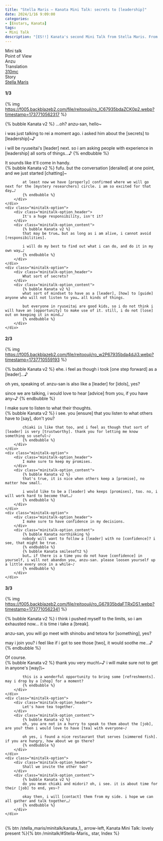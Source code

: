 ```yaml
---
title: "Stella Maris – Kanata Mini Talk: secrets to [leadership]"
date: 2024/1/16 9:09:00
categories:
- [Enstars, Kanata]
tags:
- Mini Talk
description: "[ES!!] Kanata's second Mini Talk from Stella Maris. From Anzu's POV."
---
```

<div class="three-wrapper" style="--storyColor:#5ac189;--storyColor-rgb:90,193,137;--storyColor-h:147.4;--storyColor-s:45.4%;--storyColor-l:55.5%;">
    <div class="info-area">
        <div class="info">
            <div class="info-item characters">
                <div class="label">
                    Mini talk
                </div>
                <div class="value">
								<a href="/categories/Enstars/Kanata" character="Kanata"></a>
                </div>
            </div>
            <div class="info-item one">
                <div class="label">
                    Point of View
                </div>
                <div class="value">
                    Anzu
                </div>
            </div>
            <div class="info-item two">
                <div class="label">
                    Translation
                </div>
                <div class="value">
                    <a href="/about">310mc</a>
                </div>
            </div>
            <div class="info-item three">
                <div class="label">
                   Story
                </div>
                <div class="value">
                    <a href="/stella_maris">Stella Maris</a>
                </div>
            </div>
        </div>
    </div>
</div>

<!-- more -->

#### <div mt="rare"></div> 1/3

{% img https://f005.backblazeb2.com/file/reitoouji/ro_IC67935bdaZCK0p2.webp?timestamp=1737710562317 %}

{% bubble Kanata v2 %}
…oh? anzu-san, hello~

i was just talking to rei a moment ago. i asked him about the [secrets] to [leadership]~♪

i will be ryuseitai's [leader] next. so i am asking people with experience in [leadership] all sorts of things…♪
{% endbubble %}

<div class="minitalk" character="Anzu">
    <div class="minitalk-option">
        <div class="minitalk-option_header">
            It sounds like it'll come in handy.
        </div>
        <div class="minitalk-option_content">
            {% bubble Kanata v2 %}
            fufu. but the conversation [derailed] at one point, and we just started [chatting]~

            at least now we have [properly] confirmed where we will go next for the [mystery researchers] circle. i am so excited for that day…♪
			{% endbubble %}
        </div>
    </div>
    <div class="minitalk-option">
        <div class="minitalk-option_header">
            It's a huge responsibility, isn't it?
        </div>
        <div class="minitalk-option_content">
            {% bubble Kanata v2 %}
            that may be true… but as long as i am alive, i cannot avoid [responsibilities].

            i will do my best to find out what i can do, and do it in my own way…♪
			{% endbubble %}
        </div>
    </div>
    <div class="minitalk-option">
        <div class="minitalk-option_header">
            What sort of secrets?
        </div>
        <div class="minitalk-option_content">
            {% bubble Kanata v2 %}
            what sort of mindset to have as a [leader], [how] to [guide] anyone who will not listen to you… all kinds of things.

            but everyone in ryuseitai are good kids, so i do not think i will have an [opportunity] to make use of it. still, i do not [lose] out on keeping it in mind…♪
			{% endbubble %}
        </div>
    </div>
</div>

#### <div mt="rare"></div> 2/3

{% img https://f005.backblazeb2.com/file/reitoouji/ro_w2P67935bda4dJi3.webp?timestamp=1737710559193 %}

{% bubble Kanata v2 %}
ehe. i feel as though i took [one step forward] as a [leader]…♪

oh yes, speaking of. anzu-san is also like a [leader] for [idols], yes?

since we are talking, i would love to hear [advice] from you, if you have any~♪
{% endbubble %}

<div class="minitalk" character="Anzu">
    <div class="minitalk-option">
        <div class="minitalk-option_header">
            I make sure to listen to what their thoughts.
        </div>
        <div class="minitalk-option_content">
            {% bubble Kanata v2 %}
            i see. you [ensure] that you listen to what others have to [say], don't you?

            chiaki is like that too, and i feel as though that sort of [leader] is very [trustworthy]. thank you for letting me know something so useful~♪
			{% endbubble %}
        </div>
    </div>
    <div class="minitalk-option">
        <div class="minitalk-option_header">
            I make sure to keep my promises.
        </div>
        <div class="minitalk-option_content">
            {% bubble Kanata v2 %}
            that's true, it is nice when others keep a [promise], no matter how small.

            i would like to be a [leader] who keeps [promises], too. no, i will work hard to become that…♪
			{% endbubble %}
        </div>
    </div>
    <div class="minitalk-option">
        <div class="minitalk-option_header">
            I make sure to have confidence in my decisions.
        </div>
        <div class="minitalk-option_content">
            {% bubble Kanata northinking %}
            nobody will want to follow a [leader] with no [confidence]? i see, that might be true.
            {% endbubble %}
            {% bubble Kanata smilesoft2 %}
            but… if there is a time you do not have [confidence] in yourself, i will not abandon you, anzu-san. please loosen yourself up a little every once in a while~♪
			{% endbubble %}
        </div>
    </div>
</div>

#### <div mt="rare"></div> 3/3

{% img https://f005.backblazeb2.com/file/reitoouji/ro_G67935bdaFTRxDS1.webp?timestamp=1737710562341 %}

{% bubble Kanata v2 %}
i think i pushed myself to the limits, so i am exhausted now… it is time i take a [break].

anzu-san, you will go meet with shinobu and tetora for [something], yes?

may i join you? i feel like if i got to see those [two], it would soothe me…♪
{% endbubble %}

<div class="minitalk" character="Anzu">
    <div class="minitalk-option">
        <div class="minitalk-option_header">
          Of course.
        </div>
        <div class="minitalk-option_content">
            {% bubble Kanata v2 %}
            thank you very much\~♪ i will make sure not to get in anyone's [way]\~

            this is a wonderful opportunity to bring some [refreshments]. may i drop by a [shop] for a moment?
			{% endbubble %}
        </div>
    </div>
    <div class="minitalk-option">
        <div class="minitalk-option_header">
            Let's have tea together.
        </div>
        <div class="minitalk-option_content">
            {% bubble Kanata v2 %}
            oh, you are not in a hurry to speak to them about the [job], are you? then i would love to have [tea] with everyone~♪

            oh yes, i found a nice restaurant that serves [simmered fish]. if you are hungry, how about we go there?
			{% endbubble %}
        </div>
    </div>
    <div class="minitalk-option">
        <div class="minitalk-option_header">
            Shall we invite the other two?
        </div>
        <div class="minitalk-option_content">
            {% bubble Kanata v2 %}
            do you mean chiaki and midori? oh, i see. it is about time for their [job] to end, yes~?

            okay then, i will [contact] them from my side. i hope we can all gather and talk together…♪
			{% endbubble %}
        </div>
    </div>
</div>
<br>
<div toc>{% btn /stella_maris/minitalk/kanata_1,, arrow-left, Kanata Mini Talk: lovely present %}{% btn /minitalk/#Stella-Maris,, star, Index %}</div>
